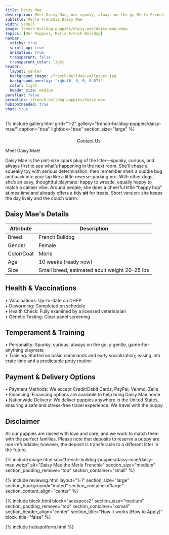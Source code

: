 ```yaml
---
title: Daisy Mae
description: Meet Daisy Mae, our spunky, always-on-the-go Merle French Bulldog puppy and a wonderful playmate.
subtitle: Merle Frenchie Daisy Mae
width: xsmall
image: french-bulldog-puppies/daisy-mae/daisy-mae.webp
topics: [Our Puppies, Merle French Bulldog]
navbar:
  sticky: true
  scroll_up: true
  animation: true
  transparent: false
  transparent_color: light
header:
  layout: center
  background_image: /french-bulldog-wallpaper.jpg
  background_overlay: "rgba(0, 0, 0, 0.07)"
  color: light
  header_size: medium
parallax: false
permalink: /french-bulldog-puppies/daisy-mae
hubspotneeded: true
chat: true
---
```


{% include gallery.html
grid="1-2"
gallery="french-bulldog-puppies/daisy-mae/"
caption="true"
lightbox="true"
section_size="large"
%}

<center><a class="uk-button uk-button-danger uk-border-pill uk-button-xlarge my-border-rounded" href="tel:212-739-0182">
    <span data-uk-icon="phone" class="uk-icon">
        <svg width="20" height="20" viewBox="0 0 20 20" xmlns="http://www.w3.org/2000/svg"></svg>
    </span>
    Contact Us
</a>
</center>

Meet Daisy Mae!

Daisy Mae is the pint-size spark plug of the litter—spunky, curious, and always first to see what’s happening in the next room. She’ll chase a squeaky toy with serious determination, then remember she’s a cuddle bug and back into your lap like a little reverse-parking pro. With other dogs, she’s an easy, thoughtful playmate: happy to wrestle, equally happy to match a calmer vibe. Around people, she does a cheerful little “happy hop” at mealtime and already offers a tidy **sit** for treats. Short version: she keeps the day lively and the couch warm.

## Daisy Mae's Details

| Attribute       | Description                                  |
| --------------- | -------------------------------------------- |
| Breed           | French Bulldog                               |
| Gender          | Female                                       |
| Color/Coat      | Merle                                        |
| Age             | 10 weeks (ready now)                         |
| Size            | Small breed, estimated adult weight 20–25 lbs |


## Health & Vaccinations

  • Vaccinations: Up-to-date on DHPP  
  • Deworming: Completed on schedule  
  • Health Check: Fully examined by a licensed veterinarian  
  • Genetic Testing: Clear panel screening

## Temperament & Training

  • Personality: Spunky, curious, always on the go; a gentle, game-for-anything playmate  
  • Training: Started on basic commands and early socialization; easing into crate time and a predictable potty routine

## Payment & Delivery Options

  • Payment Methods: We accept Credit/Debit Cards, PayPal, Venmo, Zelle  
  • Financing: Financing options are available to help bring Daisy Mae home  
  • Nationwide Delivery: We deliver puppies anywhere in the United States, ensuring a safe and stress-free travel experience. We travel with the puppy.

## Disclaimer

All our puppies are raised with love and care, and we work to match them with the perfect families. Please note that deposits to reserve a puppy are non-refundable; however, the deposit is transferable to a different litter in the future.

{% include image.html
src="french-bulldog-puppies/daisy-mae/daisy-mae.webp"
alt="Daisy Mae the Merle Frenchie"
section_size="medium"
section_padding_remove="top"
section_container="small"
%}

{% include reviewsg.html
layout="1-1"
section_size="large"
section_background="muted"
section_container="large"
section_content_align="center"
%}

{% include block.html
block="acespecs2"
section_size="medium"
section_padding_remove="top"
section_container="xsmall"
section_header_align="center"
section_title="How it works (How to Apply)"
block_title="false"
%}

{% include hubspotform.html %}
